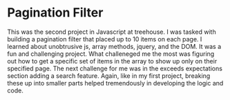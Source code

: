 # Pagination Filter

This was the second project in Javascript at treehouse. I was tasked with building a pagination filter that placed up to 10 items on each page. I learned about unobtrusive js, array methods, jquery, and the DOM. It was a fun and challenging project. What challeneged me the most was figuring out how to get a specific set of items in the array to show up only on their specified page. The next challenge for me was in the exceeds expectations section adding a search feature. Again, like in my first project, breaking these up into smaller parts helped tremendously in developing the logic and code.  
